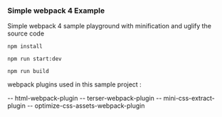 ### Simple webpack 4 Example

Simple webpack 4 sample playground with minification and uglify the source code


```
npm install

npm run start:dev

npm run build
```

webpack plugins used in this sample project :

-- html-webpack-plugin
-- terser-webpack-plugin 
-- mini-css-extract-plugin 
-- optimize-css-assets-webpack-plugin
